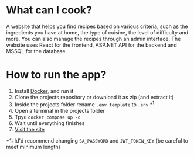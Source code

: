 # What can I cook?

A website that helps you find recipes based on various criteria, such as the ingredients you have at home, the type of cuisine, the level of difficulty and more. You can also manage the recipes through an admin interface. The website uses React for the frontend, ASP.NET API for the backend and MSSQL for the database.

# How to run the app?

1. Install [Docker](https://www.docker.com/), and run it
2. Clone the projects repository or download it as zip (and extract it)
3. Inside the projects folder rename `.env.template` to `.env` *<sup>1</sup>
4. Open a terminal in the projects folder
5. Tpye `docker compose up -d`
6. Wait until everything finishes
7. [Visit the site](http://localhost:80)

*1: Id'd recommend changing `SA_PASSWORD` and `JWT_TOKEN_KEY` (be careful to meet minimum length)
